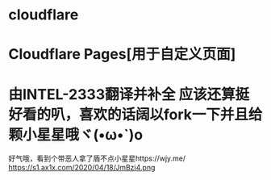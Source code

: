 # cloudflare
Cloudflare Pages[用于自定义页面]
============================================================================
由INTEL-2333翻译并补全
应该还算挺好看的叭，喜欢的话阔以fork一下并且给颗小星星哦ヾ(•ω•`)o
============================================================================
好气哦，看到个带恶人拿了盾不点小星星https://wjy.me/
https://s1.ax1x.com/2020/04/18/JmBzi4.png
